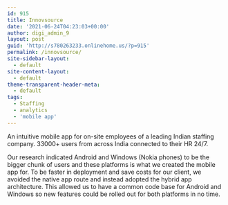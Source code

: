 ```yaml
---
id: 915
title: Innovsource
date: '2021-06-24T04:23:03+00:00'
author: digi_admin_9
layout: post
guid: 'http://s780263233.onlinehome.us/?p=915'
permalink: /innovsource/
site-sidebar-layout:
  - default
site-content-layout:
  - default
theme-transparent-header-meta:
  - default
tags:
  - Staffing
  - analytics
  - 'mobile app'
---
```


An intuitive mobile app for on-site employees of a leading Indian staffing company. 33000+ users from across India connected to their HR 24/7.

Our research indicated Android and Windows (Nokia phones) to be the bigger chunk of users and these platforms is what we created the mobile app for. To be faster in deployment and save costs for our client, we avoided the native app route and instead adopted the hybrid app architecture. This allowed us to have a common code base for Android and Windows so new features could be rolled out for both platforms in no time.
